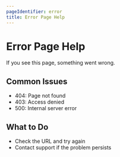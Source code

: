 ```yaml
---
pageIdentifier: error
title: Error Page Help
---
```


# Error Page Help

If you see this page, something went wrong.

## Common Issues
- 404: Page not found
- 403: Access denied
- 500: Internal server error

## What to Do
- Check the URL and try again
- Contact support if the problem persists
